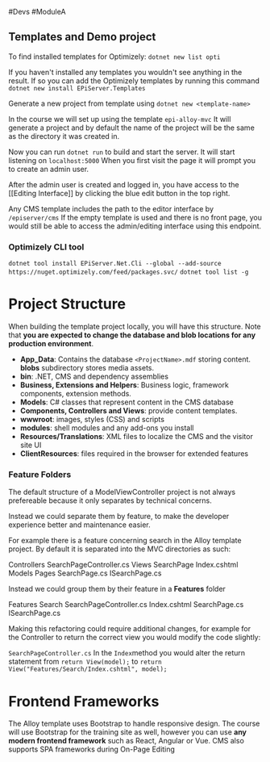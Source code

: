 #Devs #ModuleA 
## Templates and Demo project

To find installed templates for Optimizely:
`dotnet new list opti`

If you haven't installed any templates you wouldn't see anything in the result. If so you can add the Optimizely templates by running this command
`dotnet new install EPiServer.Templates`

Generate a new project from template using
`dotnet new <template-name>`

In the course we will set up using the template  `epi-alloy-mvc`
It will generate a project and by default the name of the project will be the same as the directory it was created in.

Now you can run `dotnet run` to  build and start the server.
It will start listening on `localhost:5000`
When you first visit the page it will prompt you to create an admin user.

After the admin user is created and logged in, you have access to the [[Editing Interface]] by clicking the blue edit button in the top right.

Any CMS template includes the path to the editor interface by `/episerver/cms` 
If the empty template is used and there is no front page, you would still be able to access the admin/editing interface using this endpoint.
### Optimizely CLI tool
`dotnet tool install EPiServer.Net.Cli --global --add-source https://nuget.optimizely.com/feed/packages.svc/`
`dotnet tool list -g`


# Project Structure
When building the template project locally, you will have this structure.
Note that **you are expected to change the database and blob locations for any production environment**.

- **App_Data**: Contains the database `<ProjectName>.mdf` storing content. **blobs** subdirectory stores media assets.
- **bin**: .NET, CMS and dependency assemblies
- **Business, Extensions and Helpers**: Business logic, framework components, extension methods.
- **Models**: C# classes that represent content in the CMS database
- **Components, Controllers and Views**: provide content templates.
- **wwwroot**: images, styles (CSS) and scripts
- **modules**: shell modules and any add-ons you install
- **Resources/Translations**: XML files to localize the CMS and the visitor site UI
- **ClientResources**: files required in the browser for extended features

### Feature Folders
The default structure of a ModelViewController project is not always prefereable because it only separates by technical concerns.

Instead we could separate them by feature, to make the developer experience better and maintenance easier.

For example there is a feature concerning search in the Alloy template project.
By default it is separated into the MVC directories as such:

Controllers
	SearchPageController.cs
Views
	SearchPage
		Index.cshtml
Models
	Pages
		SearchPage.cs
		ISearchPage.cs

Instead we could group them by their feature in a **Features** folder

Features
	Search
		SearchPageController.cs
		Index.cshtml
		SearchPage.cs
		ISearchPage.cs

Making this refactoring could require additional changes, for example for the Controller to return the correct view you would modify the code slightly:

`SearchPageController.cs`
In the `Index`method you would alter the return statement from
`return View(model);`
to
`return View("Features/Search/Index.cshtml", model);`


# Frontend Frameworks
The Alloy template uses Bootstrap to handle responsive design.
The course will use Bootstrap for the training site as well, however you can use **any modern frontend framework** such as React, Angular or Vue.
CMS also supports SPA frameworks during On-Page Editing

